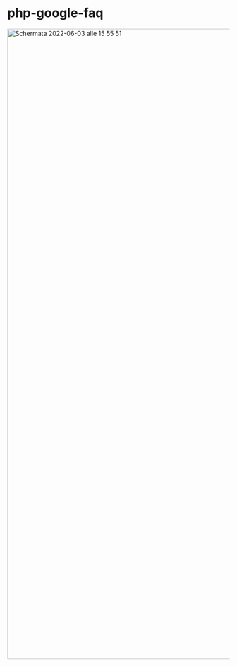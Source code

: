 # php-google-faq

<img width="1431" alt="Schermata 2022-06-03 alle 15 55 51" src="https://user-images.githubusercontent.com/95136261/171868633-a300b402-8b16-400e-8966-f483138938d7.png">
